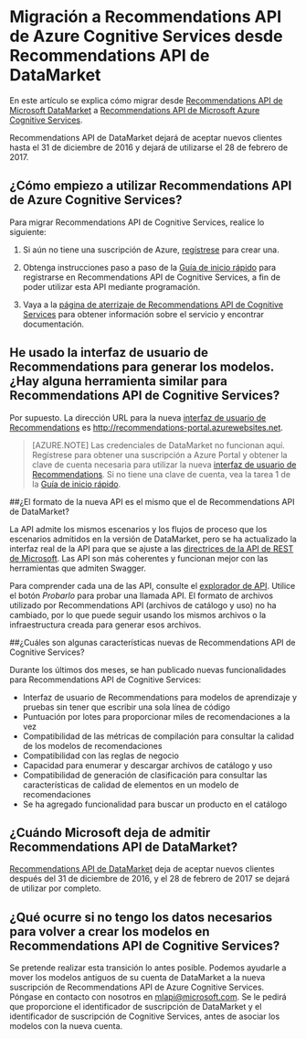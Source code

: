 
<properties
	pageTitle="Migración de Recommendations API de Azure Cognitive Services desde Recommendations API de DataMarket | Microsoft Azure"
	description="Recomendaciones de Azure Machine Learning - Migración a recomendaciones de Cognitive Services"
	services="cognitive-services"
	documentationCenter=""
	authors="luiscabrer"
	manager="paulettm"
	editor="cgronlun"/>

<tags
	ms.service="cognitive-services"
	ms.workload="data-services"
	ms.tgt_pltfrm="na"
	ms.devlang="na"
	ms.topic="article"
	ms.date="09/01/2016"
	ms.author="luisca"/>


# Migración a Recommendations API de Azure Cognitive Services desde Recommendations API de DataMarket
En este artículo se explica cómo migrar desde [Recommendations API de Microsoft DataMarket](https://datamarket.azure.com/dataset/amla/recommendations) a [Recommendations API de Microsoft Azure Cognitive Services](https://www.microsoft.com/cognitive-services/es-ES/recommendations-api).

Recommendations API de DataMarket dejará de aceptar nuevos clientes hasta el 31 de diciembre de 2016 y dejará de utilizarse el 28 de febrero de 2017.

## ¿Cómo empiezo a utilizar Recommendations API de Azure Cognitive Services?

Para migrar Recommendations API de Cognitive Services, realice lo siguiente:

1.	Si aún no tiene una suscripción de Azure, [regístrese](https://portal.azure.com/#create/Microsoft.CognitiveServices/apitype/Recommendations/pricingtier/S1) para crear una.

1.	Obtenga instrucciones paso a paso de la [Guía de inicio rápido](cognitive-services-recommendations-quick-start.md) para registrarse en Recommendations API de Cognitive Services, a fin de poder utilizar esta API mediante programación.

1.	Vaya a la [página de aterrizaje de Recommendations API de Cognitive Services](https://www.microsoft.com/cognitive-services/es-ES/recommendations-api) para obtener información sobre el servicio y encontrar documentación.

## He usado la interfaz de usuario de Recommendations para generar los modelos. ¿Hay alguna herramienta similar para Recommendations API de Cognitive Services?

Por supuesto. La dirección URL para la nueva [interfaz de usuario de Recommendations](http://recommendations-portal.azurewebsites.net/) es http://recommendations-portal.azurewebsites.net.

>[AZURE.NOTE] Las credenciales de DataMarket no funcionan aquí. Regístrese para obtener una suscripción a Azure Portal y obtener la clave de cuenta necesaria para utilizar la nueva [interfaz de usuario de Recommendations](http://recommendations-portal.azurewebsites.net/). Si no tiene una clave de cuenta, vea la tarea 1 de la [Guía de inicio rápido](cognitive-services-recommendations-quick-start.md).

##¿El formato de la nueva API es el mismo que el de Recommendations API de DataMarket?

La API admite los mismos escenarios y los flujos de proceso que los escenarios admitidos en la versión de DataMarket, pero se ha actualizado la interfaz real de la API para que se ajuste a las [directrices de la API de REST de Microsoft](https://github.com/Microsoft/api-guidelines/blob/master/Guidelines.md). Las API son más coherentes y funcionan mejor con las herramientas que admiten Swagger.

Para comprender cada una de las API, consulte el [explorador de API](https://westus.dev.cognitive.microsoft.com/docs/services/Recommendations.V4.0/operations/56f30d77eda5650db055a3db). Utilice el botón *Probarlo* para probar una llamada API. El formato de archivos utilizado por Recommendations API (archivos de catálogo y uso) no ha cambiado, por lo que puede seguir usando los mismos archivos o la infraestructura creada para generar esos archivos.

##¿Cuáles son algunas características nuevas de Recommendations API de Cognitive Services?

Durante los últimos dos meses, se han publicado nuevas funcionalidades para Recommendations API de Cognitive Services:
-	Interfaz de usuario de Recommendations para modelos de aprendizaje y pruebas sin tener que escribir una sola línea de código
-	Puntuación por lotes para proporcionar miles de recomendaciones a la vez
-	Compatibilidad de las métricas de compilación para consultar la calidad de los modelos de recomendaciones
-	Compatibilidad con las reglas de negocio
-	Capacidad para enumerar y descargar archivos de catálogo y uso
-	Compatibilidad de generación de clasificación para consultar las características de calidad de elementos en un modelo de recomendaciones
-	Se ha agregado funcionalidad para buscar un producto en el catálogo

## ¿Cuándo Microsoft deja de admitir Recommendations API de DataMarket?

[Recommendations API de DataMarket](https://datamarket.azure.com/dataset/amla/recommendations) deja de aceptar nuevos clientes después del 31 de diciembre de 2016, y el 28 de febrero de 2017 se dejará de utilizar por completo.

## ¿Qué ocurre si no tengo los datos necesarios para volver a crear los modelos en Recommendations API de Cognitive Services?

Se pretende realizar esta transición lo antes posible. Podemos ayudarle a mover los modelos antiguos de su cuenta de DataMarket a la nueva suscripción de Recommendations API de Azure Cognitive Services. Póngase en contacto con nosotros en [mlapi@microsoft.com](mailto://mlapi@microsoft.com). Se le pedirá que proporcione el identificador de suscripción de DataMarket y el identificador de suscripción de Cognitive Services, antes de asociar los modelos con la nueva cuenta.

<!---HONumber=AcomDC_0907_2016-->